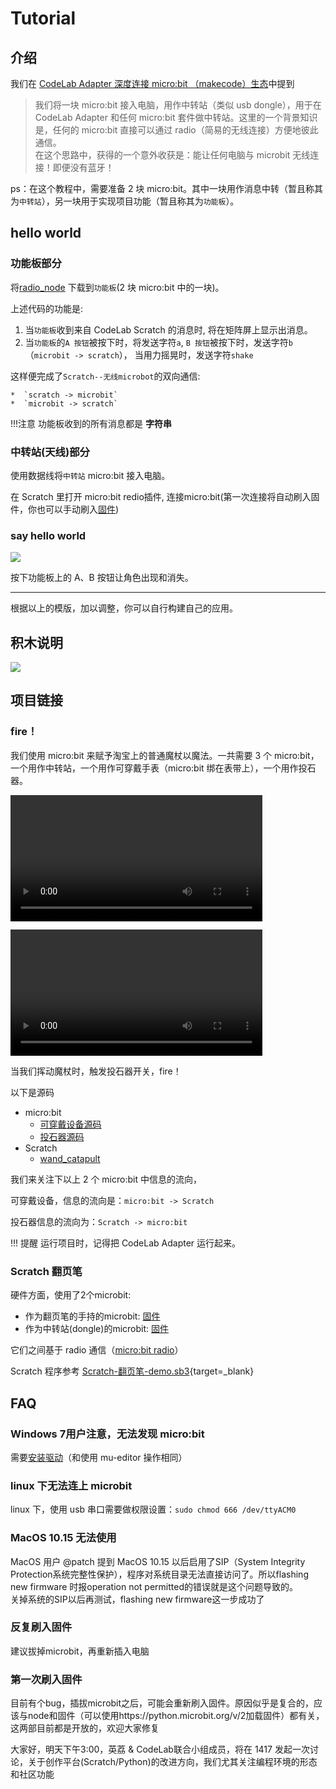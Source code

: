 # Tutorial

<!--
!!! 提醒
    使用micro:bit v2的话，需要手动在 makecode 里刷入[固件](/hex/makecode_radio_adapter.hex), Adapter的下个版本(4.2.1)我们将提供更好的支持。
    micro:bit v1 和 micro:bit v2 的radio可以通信。   
    只能用于 makecode radio， makecode radio 与 micropython radio不兼容。   
    Adapter `3.7.4` 支持切换 radio channel。 
-->

## 介绍

我们在 [CodeLab Adapter 深度连接 micro:bit （makecode）生态](https://www-old.codelab.club/blog/codelab-adapter-microbit-deep-connect/)中提到

> 我们将一块 micro:bit 接入电脑，用作中转站（类似 usb dongle），用于在 CodeLab Adapter 和任何 micro:bit 套件做中转站。这里的一个背景知识是，任何的 micro:bit 直接可以通过 radio（简易的无线连接）方便地彼此通信。  
> 在这个思路中，获得的一个意外收获是：能让任何电脑与 microbit 无线连接！即便没有蓝牙！

ps：在这个教程中，需要准备 2 块 micro:bit。其中一块用作消息中转（暂且称其为`中转站`），另一块用于实现项目功能（暂且称其为`功能板`）。

## hello world

### 功能板部分
<!--https://makecode.microbit.org/_4EKALy3hCDcq-->

将[radio_node](https://makecode.microbit.org/_g1UfcDfv8cKp) 下载到`功能板`(2 块 micro:bit 中的一块)。

上述代码的功能是:

<!--1. 当`功能板`收到来自 CodeLab Scratch 的消息(`c`)时, 显示一颗爱心。（`scratch -> microbit`）
2. 当`功能板`的`A 按钮`被按下时，发送字符`a`, `B 按钮`被按下时，发送字符`b`（`microbit -> scratch`）
-->

1. 当`功能板`收到来自 CodeLab Scratch 的消息时, 将在矩阵屏上显示出消息。
2. 当`功能板`的`A 按钮`被按下时，将发送字符`a`, `B 按钮`被按下时，发送字符`b`（`microbit -> scratch`）， 当用力摇晃时，发送字符`shake`

这样便完成了`Scratch--无线microbot`的双向通信:

    *  `scratch -> microbit`
    *  `microbit -> scratch`

!!!注意
    功能板收到的所有消息都是 **字符串**

###  中转站(天线)部分

<!--新版本 0.4 允许设置 channel https://makecode.microbit.org/_P2297z3f0Pkz-->

使用数据线将`中转站` micro:bit 接入电脑。

在 Scratch 里打开 micro:bit redio插件, 连接micro:bit(第一次连接将自动刷入固件，你也可以手动刷入[固件](https://makecode.microbit.org/_CAKCzbM3T8Pt))


<!--带版本 https://makecode.microbit.org/_hq7Ciugx396o-->

<!--旧的固件 https://makecode.microbit.org/_EL20Rp98pHAg-->

<!--v0.5 https://makecode.microbit.org/_dHWL0C8dyCJa-->

### say hello world
![](/img/e8dd3cec7964b5bca8e33b2fd2b72b87.png)

按下功能板上的 A、B 按钮让角色出现和消失。

---

根据以上的模版，加以调整，你可以自行构建自己的应用。

## 积木说明
![](/img/d69b4c38514e31bf230dcb7b81d54e39.png)

## 项目链接

### fire！
我们使用 micro:bit 来赋予淘宝上的普通魔杖以魔法。一共需要 3 个 micro:bit，一个用作中转站，一个用作可穿戴手表（micro:bit 绑在表带上），一个用作投石器。

<video width=80% src="/video/wand_catapult_demo.mp4" controls="controls"></video>

<video width=80% src="/video//wand_catapult.mp4" controls="controls"></video>

当我们挥动魔杖时，触发投石器开关，fire！

以下是源码

*  micro:bit
    *  [可穿戴设备源码](https://makecode.microbit.org/_aVqEWK9DXbPR)
    *  [投石器源码](https://makecode.microbit.org/_AyU3211xeEYv)
*  Scratch
    *  [wand_catapult](https://scratch-beta.codelab.club/?sb3url=https://adapter.codelab.club/sb3/wand_catapult.sb3)


我们来关注下以上 2 个 micro:bit 中信息的流向，

可穿戴设备，信息的流向是：`micro:bit -> Scratch`

投石器信息的流向为：`Scratch -> micro:bit`

!!! 提醒
    运行项目时，记得把 CodeLab Adapter 运行起来。

### Scratch 翻页笔
硬件方面，使用了2个microbit:

-   作为翻页笔的手持的microbit: [固件](https://makecode.microbit.org/_bHLV7q2fK3Hc)
-   作为中转站(dongle)的microbit: [固件](https://makecode.microbit.org/_EL20Rp98pHAg)

它们之间基于 radio 通信（[micro:bit radio](/extension_guide/microbit_radio/)）

Scratch 程序参考 [Scratch-翻页笔-demo.sb3](https://scratch-beta.codelab.club/?sb3url=https://adapter.codelab.club/sb3/Scratch-翻页笔-demo.sb3){target=\_blank}


## FAQ
### Windows 7用户注意，无法发现 micro:bit
需要[安装驱动](/img/mbedWinSerial_16466.exe)（和使用 mu-editor 操作相同）  

### linux 下无法连上 microbit
linux 下，使用 usb 串口需要做权限设置：`sudo chmod 666 /dev/ttyACM0`

### MacOS 10.15 无法使用
MacOS 用户 @patch 提到 MacOS 10.15 以后启用了SIP（System Integrity Protection系统完整性保护），程序对系统目录无法直接访问了。所以flashing new firmware 时报operation not permitted的错误就是这个问题导致的。  
关掉系统的SIP以后再测试，flashing new firmware这一步成功了

### 反复刷入固件
建议拔掉microbit，再重新插入电脑

### 第一次刷入固件
目前有个bug，插拔microbit之后，可能会重新刷入固件。原因似乎是复合的，应该与node和固件（可以使用https://python.microbit.org/v/2加载固件）都有关，这两部目前都是开放的，欢迎大家修复


大家好，明天下午3:00，英荔 & CodeLab联合小组成员，将在 1417 发起一次讨论，关于创作平台(Scratch/Python)的改进方向，我们尤其关注编程环境的形态和社区功能